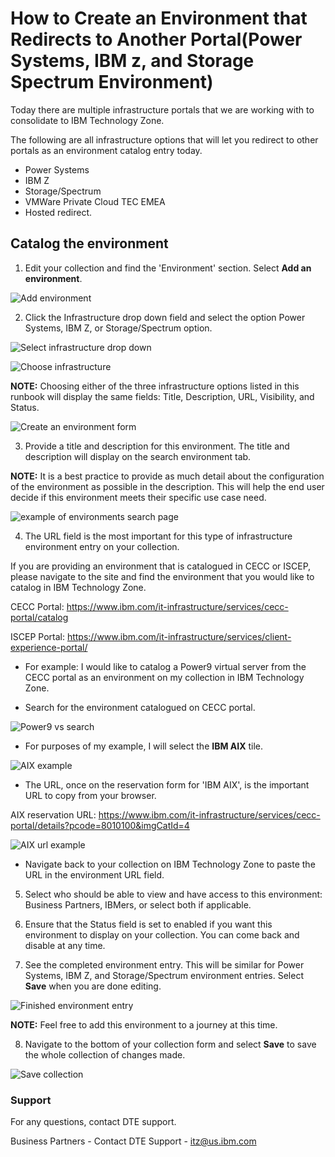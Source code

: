 # How to Create an Environment that Redirects to Another Portal(Power Systems, IBM z, and Storage Spectrum Environment)

Today there are multiple infrastructure portals that we are working with to consolidate to IBM Technology Zone. 

The following are all infrastructure options that will let you redirect to other portals as an environment catalog entry today.
- Power Systems
- IBM Z
- Storage/Spectrum
- VMWare Private Cloud TEC EMEA
- Hosted redirect.



## Catalog the environment

1. Edit your collection and find the 'Environment' section. Select **Add an environment**.

![Add environment](https://github.com/IBM/itz-support-public/blob/main/IBM-Technology-Zone/IBM-Technology-Zone-Runbooks/Images/add%20environment.png)

2. Click the Infrastructure drop down field and select the option Power Systems, IBM Z, or Storage/Spectrum option.

![Select infrastructure drop down](https://github.com/IBM/itz-support-public/blob/main/IBM-Technology-Zone/IBM-Technology-Zone-Runbooks/Images/select%20infrastructure%20drop%20down.png)

![Choose infrastructure](https://github.com/IBM/itz-support-public/blob/main/IBM-Technology-Zone/IBM-Technology-Zone-Runbooks/Images/choose%20infrastructure.png)

**NOTE:** Choosing either of the three infrastructure options listed in this runbook will display the same fields: Title, Description, URL, Visibility, and Status.

![Create an environment form](https://github.com/IBM/itz-support-public/blob/main/IBM-Technology-Zone/IBM-Technology-Zone-Runbooks/Images/Power%20environment%20form.png)

3. Provide a title and description for this environment. The title and description will display on the search environment tab. 

**NOTE:** It is a best practice to provide as much detail about the configuration of the environment as possible in the description. This will help the end user decide if this environment meets their specific use case need.

![example of environments search page](https://github.com/IBM/itz-support-public/blob/main/IBM-Technology-Zone/IBM-Technology-Zone-Runbooks/Images/example%20environments%20search%20page%20description.png)

4. The URL field is the most important for this type of infrastructure environment entry on your collection.

If you are providing an environment that is catalogued in CECC or ISCEP, please navigate to the site and find the environment that you would like to catalog in IBM Technology Zone.

CECC Portal: https://www.ibm.com/it-infrastructure/services/cecc-portal/catalog

ISCEP Portal: https://www.ibm.com/it-infrastructure/services/client-experience-portal/

* For example: I would like to catalog a Power9 virtual server from the CECC portal as an environment on my collection in IBM Technology Zone. 

* Search for the environment catalogued on CECC portal.

![Power9 vs search](https://github.com/IBM/itz-support-public/blob/main/IBM-Technology-Zone/IBM-Technology-Zone-Runbooks/Images/search%20power9%20vs.png)

* For purposes of my example, I will select the **IBM AIX** tile.

![AIX example](https://github.com/IBM/itz-support-public/blob/main/IBM-Technology-Zone/IBM-Technology-Zone-Runbooks/Images/IBM%20AIX%20example.png)

* The URL, once on the reservation form for 'IBM AIX', is the important URL to copy from your browser.

AIX reservation URL: https://www.ibm.com/it-infrastructure/services/cecc-portal/details?pcode=8010100&imgCatId=4

![AIX url example](https://github.com/IBM/itz-support-public/blob/main/IBM-Technology-Zone/IBM-Technology-Zone-Runbooks/Images/aix%20reservation%20url.png)

* Navigate back to your collection on IBM Technology Zone to paste the URL in the environment URL field. 

5. Select who should be able to view and have access to this environment: Business Partners, IBMers, or select both if applicable. 

6. Ensure that the Status field is set to enabled if you want this environment to display on your collection. You can come back and disable at any time. 

7. See the completed environment entry. This will be similar for Power Systems, IBM Z, and Storage/Spectrum environment entries. Select **Save** when you are done editing. 

![Finished environment entry](https://github.com/IBM/itz-support-public/blob/main/IBM-Technology-Zone/IBM-Technology-Zone-Runbooks/Images/Finished%20environment%20entry.png)

**NOTE:** Feel free to add this environment to a journey at this time.

8. Navigate to the bottom of your collection form and select **Save** to save the whole collection of changes made. 

![Save collection](https://github.com/IBM/itz-support-public/blob/main/IBM-Technology-Zone/IBM-Technology-Zone-Runbooks/Images/save%20the%20collection.png)

### Support

For any questions, contact DTE support.

Business Partners - Contact DTE Support - itz@us.ibm.com










